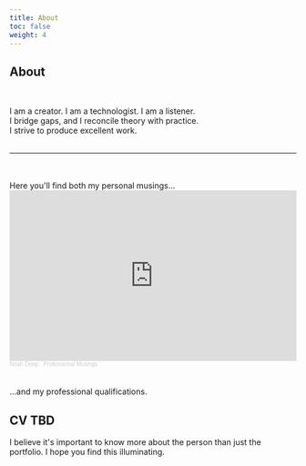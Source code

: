 ```yaml
---
title: About
toc: false
weight: 4
---
```

## About

<br>
<div class="home-center">

I am a creator. I am a technologist. I am a listener.    
I bridge gaps, and I reconcile theory with practice.  
I strive to produce excellent work.
<br>
<br>

<hr>
<br>
<br> 
Here you'll find both
my personal musings...
<iframe width="100%" height="300" scrolling="no" frameborder="no" allow="autoplay" src="https://w.soundcloud.com/player/?url=https%3A//api.soundcloud.com/playlists/2015822328&color=%23ff5500&auto_play=false&hide_related=false&show_comments=true&show_user=true&show_reposts=false&show_teaser=true&visual=true"></iframe><div style="font-size: 10px; color: #cccccc;line-break: anywhere;word-break: normal;overflow: hidden;white-space: nowrap;text-overflow: ellipsis; font-family: Interstate,Lucida Grande,Lucida Sans Unicode,Lucida Sans,Garuda,Verdana,Tahoma,sans-serif;font-weight: 100;"><a href="https://soundcloud.com/noahdeep" title="Noah Deep" target="_blank" style="color: #cccccc; text-decoration: none;">Noah Deep</a> · <a href="https://soundcloud.com/noahdeep/sets/professional-musings" title="Professional Musings" target="_blank" style="color: #cccccc; text-decoration: none;">Professional Musings</a></div>

<br>
<br>
...and my professional qualifications.

## CV TBD


I believe it's important to know more about the person than just the portfolio. I hope you find this illuminating.
</div>
